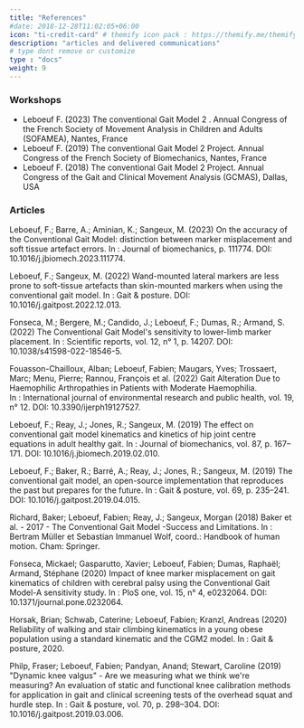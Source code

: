 ```yaml
---
title: "References"
#date: 2018-12-28T11:02:05+06:00
icon: "ti-credit-card" # themify icon pack : https://themify.me/themify-icons
description: "articles and delivered communications"
# type dont remove or customize
type : "docs"
weight: 9
---
```



### Workshops

* Leboeuf F. (2023) The conventional Gait Model 2 . Annual Congress of the French Society of Movement Analysis in Children and Adults (SOFAMEA), Nantes, France
* Leboeuf F. (2019) The conventional Gait Model 2 Project. Annual Congress of the French Society of Biomechanics, Nantes, France
* Leboeuf F. (2018) The conventional Gait Model 2 Project. Annual Congress of the Gait and Clinical Movement Analysis (GCMAS), Dallas, USA



### Articles

Leboeuf, F.; Barre, A.; Aminian, K.; Sangeux, M. (2023) On the accuracy of the Conventional Gait Model: distinction between marker misplacement and soft tissue artefact errors. In : Journal of biomechanics, p. 111774. DOI: 10.1016/j.jbiomech.2023.111774.

Leboeuf, F.; Sangeux, M. (2022) Wand-mounted lateral markers are less prone to soft-tissue artefacts than skin-mounted markers when using the conventional gait model. In : Gait & posture. DOI: 10.1016/j.gaitpost.2022.12.013.

Fonseca, M.; Bergere, M.; Candido, J.; Leboeuf, F.; Dumas, R.; Armand, S. (2022) The Conventional Gait Model's sensitivity to lower-limb marker placement. In : Scientific reports, vol. 12, n° 1, p. 14207. DOI: 10.1038/s41598-022-18546-5.

Fouasson-Chailloux, Alban; Leboeuf, Fabien; Maugars, Yves; Trossaert, Marc; Menu, Pierre; Rannou, François et al. (2022) Gait Alteration Due to Haemophilic Arthropathies in Patients with Moderate Haemophilia. In : International journal of environmental research and public health, vol. 19, n° 12. DOI: 10.3390/ijerph19127527.

Leboeuf, F.; Reay, J.; Jones, R.; Sangeux, M. (2019) The effect on conventional gait model kinematics and kinetics of hip joint centre equations in adult healthy gait. In : Journal of biomechanics, vol. 87, p. 167–171. DOI: 10.1016/j.jbiomech.2019.02.010.

Leboeuf, F.; Baker, R.; Barré, A.; Reay, J.; Jones, R.; Sangeux, M. (2019) The conventional gait model, an open-source implementation that reproduces the past but prepares for the future. In : Gait & posture, vol. 69, p. 235–241. DOI: 10.1016/j.gaitpost.2019.04.015.

Richard, Baker; Leboeuf, Fabien; Reay, J.; Sangeux, Morgan (2018) Baker et al. - 2017 - The Conventional Gait Model -Success and Limitations. In : Bertram Müller et Sebastian Immanuel Wolf, coord.: Handbook of human motion. Cham: Springer.


Fonseca, Mickael; Gasparutto, Xavier; Leboeuf, Fabien; Dumas, Raphaël; Armand, Stéphane (2020) Impact of knee marker misplacement on gait kinematics of children with cerebral palsy using the Conventional Gait Model-A sensitivity study. In : PloS one, vol. 15, n° 4, e0232064. DOI: 10.1371/journal.pone.0232064.

Horsak, Brian; Schwab, Caterine; Leboeuf, Fabien; Kranzl, Andreas (2020) Reliability of walking and stair climbing kinematics in a young obese population using a standard kinematic and the CGM2 model. In : Gait & posture, 2020.

Philp, Fraser; Leboeuf, Fabien; Pandyan, Anand; Stewart, Caroline (2019) "Dynamic knee valgus" - Are we measuring what we think we're measuring? An evaluation of static and functional knee calibration methods for application in gait and clinical screening tests of the overhead squat and hurdle step. In : Gait & posture, vol. 70, p. 298–304. DOI: 10.1016/j.gaitpost.2019.03.006.
